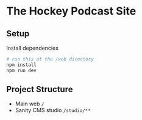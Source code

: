 # The Hockey Podcast Site

## Setup

Install dependencies

```bash
# run this at the /web directory
npm install
npm run dev
```

## Project Structure

- Main web `/`
- Sanity CMS studio `/studio/**`

